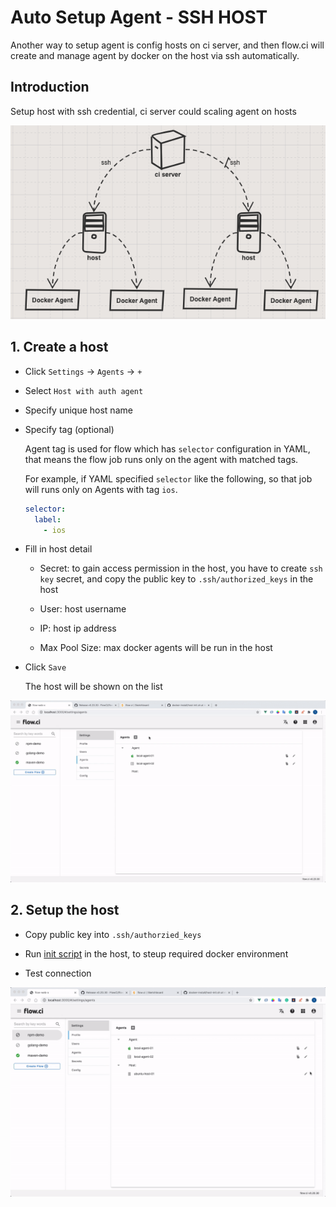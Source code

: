 # Auto Setup Agent - SSH HOST

Another way to setup agent is config hosts on ci server, and then flow.ci will create and manage agent by docker on the host via ssh automatically.

## Introduction

Setup host with ssh credential, ci server could scaling agent on hosts

![ssh host structure](./img/ssh_host_structure.png)

## 1. Create a host

* Click `Settings` -> `Agents` -> `+`
* Select `Host with auth agent`
* Specify unique host name
* Specify tag (optional)

    Agent tag is used for flow which has `selector` configuration in YAML, that means the flow job runs only on the agent with matched tags.

    For example, if YAML specified `selector` like the following, so that job will runs only on Agents with tag `ios`.

    ```yaml
    selector:
      label:
        - ios
    ```

* Fill in host detail
  * Secret: to gain access permission in the host, you have to create `ssh key` secret, and copy the public key to `.ssh/authorized_keys` in the host

  * User: host username

  * IP: host ip address

  * Max Pool Size: max docker agents will be run in the host

* Click `Save`

    The host will be shown on the list

![how to create host](./img/create_host.gif)

## 2. Setup the host

* Copy public key into `.ssh/authorzied_keys`

* Run [init script](https://github.com/FlowCI/docker-install/blob/master/host-init.sh) in the host, to steup required docker environment

* Test connection

![test host](./img/test_host.gif)